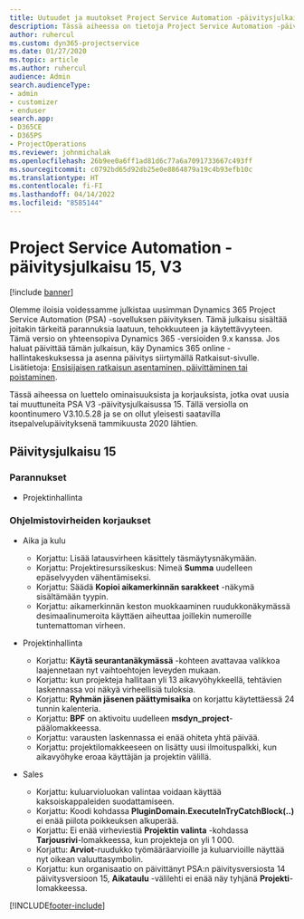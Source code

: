 ```yaml
---
title: Uutuudet ja muutokset Project Service Automation -päivitysjulkaisussa 15, V3
description: Tässä aiheessa on tietoja Project Service Automation -päivitysversion 15, V3:n uusista ominaisuuksista.
author: ruhercul
ms.custom: dyn365-projectservice
ms.date: 01/27/2020
ms.topic: article
ms.author: ruhercul
audience: Admin
search.audienceType:
- admin
- customizer
- enduser
search.app:
- D365CE
- D365PS
- ProjectOperations
ms.reviewer: johnmichalak
ms.openlocfilehash: 26b9ee0a6ff1ad81d6c77a6a7091733667c493ff
ms.sourcegitcommit: c0792bd65d92db25e0e8864879a19c4b93efb10c
ms.translationtype: HT
ms.contentlocale: fi-FI
ms.lasthandoff: 04/14/2022
ms.locfileid: "8585144"
---
```

# <a name="project-service-automation-update-release-15-v3"></a>Project Service Automation -päivitysjulkaisu 15, V3

[!include [banner](../includes/psa-now-project-operations.md)]

Olemme iloisia voidessamme julkistaa uusimman Dynamics 365 Project Service Automation (PSA) -sovelluksen päivityksen. Tämä julkaisu sisältää joitakin tärkeitä parannuksia laatuun, tehokkuuteen ja käytettävyyteen. Tämä versio on yhteensopiva Dynamics 365 -versioiden 9.x kanssa. Jos haluat päivittää tämän julkaisun, käy Dynamics 365 online -hallintakeskuksessa ja asenna päivitys siirtymällä Ratkaisut-sivulle. Lisätietoja: [Ensisijaisen ratkaisun asentaminen, päivittäminen tai poistaminen](/power-platform/admin/install-remove-preferred-solution).

Tässä aiheessa on luettelo ominaisuuksista ja korjauksista, jotka ovat uusia tai muuttuneita PSA V3 -päivitysjulkaisussa 15. Tällä versiolla on koontinumero V3.10.5.28 ja se on ollut yleisesti saatavilla itsepalvelupäivityksenä tammikuusta 2020 lähtien.

## <a name="update-release-15"></a>Päivitysjulkaisu 15 

### <a name="enhancements"></a>Parannukset

- Projektinhallinta

### <a name="bug-fixes"></a>Ohjelmistovirheiden korjaukset

- Aika ja kulu

  - Korjattu: Lisää latausvirheen käsittely täsmäytysnäkymään.
  - Korjattu: Projektiresurssikeskus: Nimeä **Summa** uudelleen epäselvyyden vähentämiseksi.
  - Korjattu: Säädä **Kopioi aikamerkinnän sarakkeet** -näkymä sisältämään tyypin.
  - Korjattu: aikamerkinnän keston muokkaaminen ruudukkonäkymässä desimaalinumeroita käyttäen aiheuttaa joillekin numeroille tuntemattoman virheen.

- Projektinhallinta

  - Korjattu: **Käytä seurantanäkymässä** -kohteen avattavaa valikkoa laajennetaan nyt vaihtoehtojen leveyden mukaan.
  - Korjattu: kun projekteja hallitaan yli 13 aikavyöhykkeellä, tehtävien laskennassa voi näkyä virheellisiä tuloksia.
  - Korjattu: **Ryhmän jäsenen päättymisaika** on korjattu käytettäessä 24 tunnin kalenteria.
  - Korjattu: **BPF** on aktivoitu uudelleen **msdyn_project**-päälomakkeessa.
  - Korjattu: varausten laskennassa ei enää ohiteta yhtä päivää.
  - Korjattu: projektilomakkeeseen on lisätty uusi ilmoituspalkki, kun aikavyöhyke eroaa käyttäjän ja projektin välillä.

- Sales

  - Korjattu: kuluarvioluokan valintaa voidaan käyttää kaksoiskappaleiden suodattamiseen.
  - Korjattu: Koodi kohdassa **PluginDomain.ExecuteInTryCatchBlock(..)** ei enää piilota poikkeuksen alkuperää.
  - Korjattu: Ei enää virheviestiä **Projektin valinta** -kohdassa **Tarjousrivi**-lomakkeessa, kun projekteja on yli 1 000.
  - Korjattu: **Arviot**-ruudukko työmääräarvioille ja kuluarvioille näyttää nyt oikean valuuttasymbolin.
  - Korjattu: kun organisaatio on päivittänyt PSA:n päivitysversiosta 14 päivitysversioon 15, **Aikataulu** -välilehti ei enää näy tyhjänä **Projekti**-lomakkeessa.


[!INCLUDE[footer-include](../includes/footer-banner.md)]
